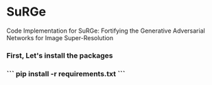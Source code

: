 # SuRGe
Code Implementation for SuRGe: Fortifying the Generative Adversarial Networks for Image Super-Resolution

<h3>First, Let's install the packages<h3>
```
pip install -r requirements.txt
```
